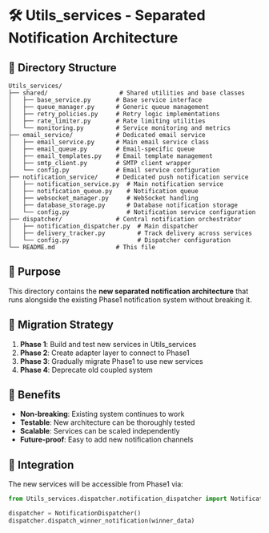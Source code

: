 # 🛠️ Utils_services - Separated Notification Architecture

## 📁 Directory Structure

```
Utils_services/
├── shared/                    # Shared utilities and base classes
│   ├── base_service.py       # Base service interface
│   ├── queue_manager.py      # Generic queue management
│   ├── retry_policies.py     # Retry logic implementations
│   ├── rate_limiter.py       # Rate limiting utilities
│   └── monitoring.py         # Service monitoring and metrics
├── email_service/            # Dedicated email service
│   ├── email_service.py      # Main email service class
│   ├── email_queue.py        # Email-specific queue
│   ├── email_templates.py    # Email template management
│   ├── smtp_client.py        # SMTP client wrapper
│   └── config.py             # Email service configuration
├── notification_service/     # Dedicated push notification service
│   ├── notification_service.py  # Main notification service
│   ├── notification_queue.py    # Notification queue
│   ├── websocket_manager.py     # WebSocket handling
│   ├── database_storage.py      # Database notification storage
│   └── config.py                # Notification service configuration
├── dispatcher/               # Central notification orchestrator
│   ├── notification_dispatcher.py  # Main dispatcher
│   ├── delivery_tracker.py         # Track delivery across services
│   └── config.py                   # Dispatcher configuration
└── README.md                 # This file
```

## 🎯 Purpose

This directory contains the **new separated notification architecture** that runs alongside the existing Phase1 notification system without breaking it.

## 🔄 Migration Strategy

1. **Phase 1**: Build and test new services in Utils_services
2. **Phase 2**: Create adapter layer to connect to Phase1
3. **Phase 3**: Gradually migrate Phase1 to use new services
4. **Phase 4**: Deprecate old coupled system

## 🚀 Benefits

- **Non-breaking**: Existing system continues to work
- **Testable**: New architecture can be thoroughly tested
- **Scalable**: Services can be scaled independently
- **Future-proof**: Easy to add new notification channels

## 🔗 Integration

The new services will be accessible from Phase1 via:
```python
from Utils_services.dispatcher.notification_dispatcher import NotificationDispatcher

dispatcher = NotificationDispatcher()
dispatcher.dispatch_winner_notification(winner_data)
```

